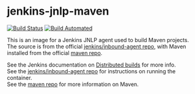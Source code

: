 # jenkins-jnlp-maven

[![Build Status][build-badge]][docker]
[![Build Automated][auto-badge]][docker]

[build-badge]: https://img.shields.io/docker/cloud/build/mjslabs/jenkins-jnlp-maven.svg?label=build
[auto-badge]: https://img.shields.io/docker/cloud/automated/mjslabs/jenkins-jnlp-maven.svg
[docker]: https://hub.docker.com/r/mjslabs/jenkins-jnlp-maven/builds

This is an image for a Jenkins JNLP agent used to build Maven projects. The source is from the official [jenkins/inbound-agent repo](https://hub.docker.com/r/jenkins/inbound-agent/), with Maven installed from the official [maven repo](https://hub.docker.com/_/maven).

See the Jenkins documentation on [Distributed builds](https://wiki.jenkins.io/display/JENKINS/Distributed+builds) for more info.  
See the [jenkins/inbound-agent repo](https://hub.docker.com/r/jenkins/inbound-agent/) for instructions on running the container.  
See the [maven repo](https://hub.docker.com/_/maven) for more information on Maven.  
